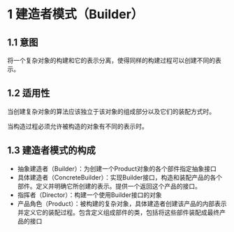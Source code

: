 # 1 建造者模式（Builder）

##  1.1 意图

将一个复杂对象的构建和它的表示分离，使得同样的构建过程可以创建不同的表示。

## 1.2 适用性

当创建复杂对象的算法应该独立于该对象的组成部分以及它们的装配方式时。

当构造过程必须允许被构造的对象有不同的表示时。

## 1.3 建造者模式的构成

* 抽象建造者（Builder）：为创建一个Product对象的各个部件指定抽象接口
* 具体建造者（ConcreteBuilder）：实现Builder接口，构造和装配产品的各个部件。定义并明确它所创建的表示。提供一个返回这个产品的接口。
* 指挥者（Director）：构建一个使用Builder接口的对象
* 产品角色（Product）：被构建的复杂对象，具体建造者创建该产品的内部表示并定义它的装配过程。包含定义组成部件的类，包括将这些部件装配成最终产品的接口